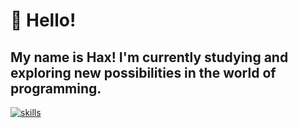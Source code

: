 # 👋 Hello!  

My name is **Hax**! I'm currently studying and exploring new possibilities in the world of programming.  
-
[![skills](https://skillicons.dev/icons?i=typescript,javascript,python,html,css,nodejs,expressjs,mongodb,vscode,sublime,vim)](https://skillicons.dev)
